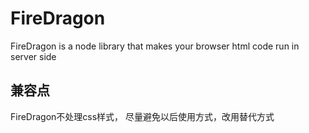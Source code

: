 FireDragon
==========

FireDragon is a node library that makes your browser html code run in server side

## 兼容点
FireDragon不处理css样式， 尽量避免以后使用方式，改用替代方式


